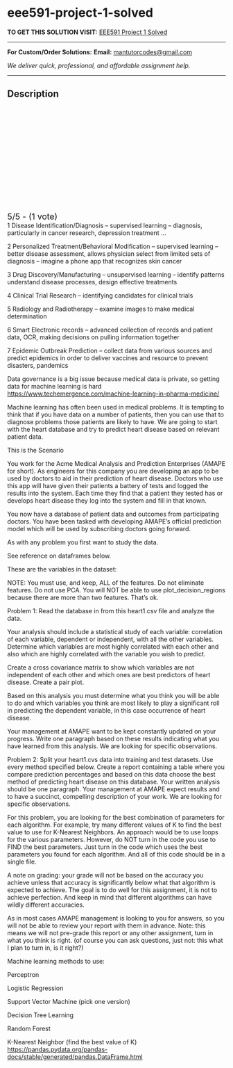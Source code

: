 # eee591-project-1-solved
**TO GET THIS SOLUTION VISIT:** [EEE591 Project 1 Solved](https://mantutor.com/product/eee591-machine-learning-solved-2/)


---

**For Custom/Order Solutions:** **Email:** mantutorcodes@gmail.com  

*We deliver quick, professional, and affordable assignment help.*

---

<h2>Description</h2>



<div class="kk-star-ratings kksr-auto kksr-align-center kksr-valign-top" data-payload="{&quot;align&quot;:&quot;center&quot;,&quot;id&quot;:&quot;109071&quot;,&quot;slug&quot;:&quot;default&quot;,&quot;valign&quot;:&quot;top&quot;,&quot;ignore&quot;:&quot;&quot;,&quot;reference&quot;:&quot;auto&quot;,&quot;class&quot;:&quot;&quot;,&quot;count&quot;:&quot;1&quot;,&quot;legendonly&quot;:&quot;&quot;,&quot;readonly&quot;:&quot;&quot;,&quot;score&quot;:&quot;5&quot;,&quot;starsonly&quot;:&quot;&quot;,&quot;best&quot;:&quot;5&quot;,&quot;gap&quot;:&quot;4&quot;,&quot;greet&quot;:&quot;Rate this product&quot;,&quot;legend&quot;:&quot;5\/5 - (1 vote)&quot;,&quot;size&quot;:&quot;24&quot;,&quot;title&quot;:&quot;EEE591 Project 1 Solved&quot;,&quot;width&quot;:&quot;138&quot;,&quot;_legend&quot;:&quot;{score}\/{best} - ({count} {votes})&quot;,&quot;font_factor&quot;:&quot;1.25&quot;}">

<div class="kksr-stars">

<div class="kksr-stars-inactive">
            <div class="kksr-star" data-star="1" style="padding-right: 4px">


<div class="kksr-icon" style="width: 24px; height: 24px;"></div>
        </div>
            <div class="kksr-star" data-star="2" style="padding-right: 4px">


<div class="kksr-icon" style="width: 24px; height: 24px;"></div>
        </div>
            <div class="kksr-star" data-star="3" style="padding-right: 4px">


<div class="kksr-icon" style="width: 24px; height: 24px;"></div>
        </div>
            <div class="kksr-star" data-star="4" style="padding-right: 4px">


<div class="kksr-icon" style="width: 24px; height: 24px;"></div>
        </div>
            <div class="kksr-star" data-star="5" style="padding-right: 4px">


<div class="kksr-icon" style="width: 24px; height: 24px;"></div>
        </div>
    </div>

<div class="kksr-stars-active" style="width: 138px;">
            <div class="kksr-star" style="padding-right: 4px">


<div class="kksr-icon" style="width: 24px; height: 24px;"></div>
        </div>
            <div class="kksr-star" style="padding-right: 4px">


<div class="kksr-icon" style="width: 24px; height: 24px;"></div>
        </div>
            <div class="kksr-star" style="padding-right: 4px">


<div class="kksr-icon" style="width: 24px; height: 24px;"></div>
        </div>
            <div class="kksr-star" style="padding-right: 4px">


<div class="kksr-icon" style="width: 24px; height: 24px;"></div>
        </div>
            <div class="kksr-star" style="padding-right: 4px">


<div class="kksr-icon" style="width: 24px; height: 24px;"></div>
        </div>
    </div>
</div>


<div class="kksr-legend" style="font-size: 19.2px;">
            5/5 - (1 vote)    </div>
    </div>
1 Disease Identification/Diagnosis – supervised learning – diagnosis, particularly in cancer research, depression treatment …

2 Personalized Treatment/Behavioral Modification – supervised learning – better disease assessment, allows physician select from limited sets of diagnosis – imagine a phone app that recognizes skin cancer

3 Drug Discovery/Manufacturing – unsupervised learning – identify patterns understand disease processes, design effective treatments

4 Clinical Trial Research – identifying candidates for clinical trials

5 Radiology and Radiotherapy – examine images to make medical determination

6 Smart Electronic records – advanced collection of records and patient data, OCR, making decisions on pulling information together

7 Epidemic Outbreak Prediction – collect data from various sources and predict epidemics in order to deliver vaccines and resource to prevent disasters, pandemics

Data governance is a big issue because medical data is private, so getting data for machine learning is hard https://www.techemergence.com/machine-learning-in-pharma-medicine/

Machine learning has often been used in medical problems. It is tempting to think that if you have data on a number of patients, then you can use that to diagnose problems those patients are likely to have. We are going to start with the heart database and try to predict heart disease based on relevant patient data.

This is the Scenario

You work for the Acme Medical Analysis and Prediction Enterprises (AMAPE for short). As engineers for this company you are developing an app to be used by doctors to aid in their prediction of heart disease. Doctors who use this app will have given their patients a battery of tests and logged the results into the system. Each time they find that a patient they tested has or develops heart disease they log into the system and fill in that known.

You now have a database of patient data and outcomes from participating doctors. You have been tasked with developing AMAPE’s official prediction model which will be used by subscribing doctors going forward.

As with any problem you first want to study the data.

See reference on dataframes below.

These are the variables in the dataset:

NOTE: You must use, and keep, ALL of the features. Do not eliminate features. Do not use PCA. You will NOT be able to use plot_decision_regions because there are more than two features. That’s ok.

Problem 1: Read the database in from this heart1.csv file and analyze the data.

Your analysis should include a statistical study of each variable: correlation of each variable, dependent or independent, with all the other variables. Determine which variables are most highly correlated with each other and also which are highly correlated with the variable you wish to predict.

Create a cross covariance matrix to show which variables are not independent of each other and which ones are best predictors of heart disease. Create a pair plot.

Based on this analysis you must determine what you think you will be able to do and which variables you think are most likely to play a significant roll in predicting the dependent variable, in this case occurrence of heart disease.

Your management at AMAPE want to be kept constantly updated on your progress. Write one paragraph based on these results indicating what you have learned from this analysis. We are looking for specific observations.

Problem 2: Split your heart1.cvs data into training and test datasets. Use every method specified below. Create a report containing a table where you compare prediction percentages and based on this data choose the best method of predicting heart disease on this database. Your written analysis should be one paragraph. Your management at AMAPE expect results and to have a succinct, compelling description of your work. We are looking for specific observations.

For this problem, you are looking for the best combination of parameters for each algorithm. For example, try many different values of K to find the best value to use for K-Nearest Neighbors. An approach would be to use loops for the various parameters. However, do NOT turn in the code you use to FIND the best parameters. Just turn in the code which uses the best parameters you found for each algorithm. And all of this code should be in a single file.

A note on grading: your grade will not be based on the accuracy you achieve unless that accuracy is significantly below what that algorithm is expected to achieve. The goal is to do well for this assignment, it is not to achieve perfection. And keep in mind that different algorithms can have wildly different accuracies.

As in most cases AMAPE management is looking to you for answers, so you will not be able to review your report with them in advance. Note: this means we will not pre-grade this report or any other assignment, turn in what you think is right. (of course you can ask questions, just not: this what I plan to turn in, is it right?)

Machine learning methods to use:

Perceptron

Logistic Regression

Support Vector Machine (pick one version)

Decision Tree Learning

Random Forest

K-Nearest Neighbor (find the best value of K) https://pandas.pydata.org/pandas-docs/stable/generated/pandas.DataFrame.html
